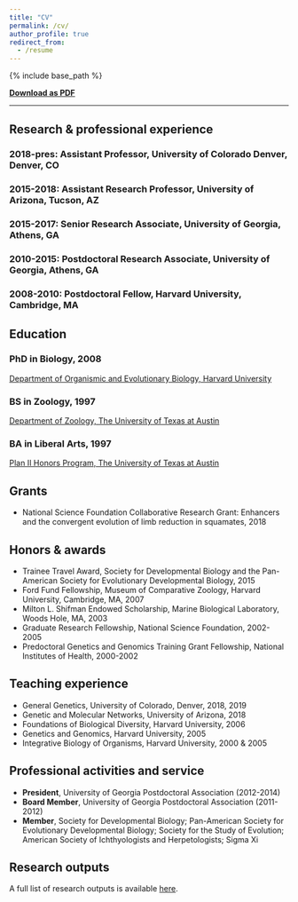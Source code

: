 ```yaml
---
title: "CV"
permalink: /cv/
author_profile: true
redirect_from:
  - /resume
---
```


{% include base_path %}

**[Download as PDF](https://crinfante.github.io/files/InfanteCR-cv-2018-9.pdf)**

---

## Research & professional experience

### 2018-pres: Assistant Professor, University of Colorado Denver, Denver, CO

### 2015-2018: Assistant Research Professor, University of Arizona, Tucson, AZ

### 2015-2017: Senior Research Associate, University of Georgia, Athens, GA

### 2010-2015: Postdoctoral Research Associate, University of Georgia, Athens, GA

### 2008-2010: Postdoctoral Fellow, Harvard University, Cambridge, MA


## Education

### PhD in Biology, 2008 

[Department of Organismic and Evolutionary Biology, Harvard University](https://oeb.harvard.edu) 

### BS in Zoology, 1997

[Department of Zoology, The University of Texas at Austin](https://integrativebio.utexas.edu)

### BA in Liberal Arts, 1997

[Plan II Honors Program, The University of Texas at Austin](https://liberalarts.utexas.edu/plan2/)


## Grants

- National Science Foundation Collaborative Research Grant: Enhancers and the convergent evolution of limb reduction in squamates, 2018

## Honors & awards

- Trainee Travel Award, Society for Developmental Biology and the Pan-American Society for Evolutionary Developmental Biology, 2015
- Ford Fund Fellowship, Museum of Comparative Zoology, Harvard University, Cambridge, MA, 2007
- Milton L. Shifman Endowed Scholarship, Marine Biological Laboratory, Woods Hole, MA, 2003
- Graduate Research Fellowship, National Science Foundation, 2002-2005
- Predoctoral Genetics and Genomics Training Grant Fellowship, National Institutes of Health, 2000-2002


## Teaching experience

- General Genetics, University of Colorado, Denver, 2018, 2019
- Genetic and Molecular Networks, University of Arizona, 2018
- Foundations of Biological Diversity, Harvard University, 2006
- Genetics and Genomics, Harvard University, 2005
- Integrative Biology of Organisms, Harvard University, 2000 & 2005


## Professional activities and service

- **President**, University of Georgia Postdoctoral Association (2012-2014)
- **Board Member**, University of Georgia Postdoctoral Association (2011-2012)
- **Member**, Society for Developmental Biology; Pan-American Society for Evolutionary Developmental Biology; Society for the Study of Evolution; American Society of Ichthyologists and Herpetologists; Sigma Xi


## Research outputs

A full list of research outputs is available [here](https://crinfante.github.io/products/).

<!--

Publications
======
  <ul>{% for post in site.publications %}
    {% include archive-single-cv.html %}
  {% endfor %}</ul>
  
Talks
======
  <ul>{% for post in site.talks %}
    {% include archive-single-talk-cv.html %}
  {% endfor %}</ul>
  
Teaching
======
  <ul>{% for post in site.teaching %}
    {% include archive-single-cv.html %}
  {% endfor %}</ul>
  
Service and leadership
======

-->